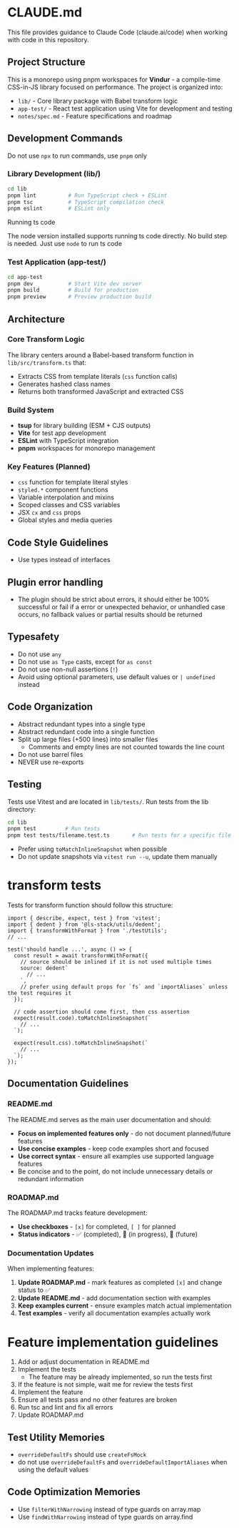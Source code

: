 # CLAUDE.md

This file provides guidance to Claude Code (claude.ai/code) when working with code in this repository.

## Project Structure

This is a monorepo using pnpm workspaces for **Vindur** - a compile-time CSS-in-JS library focused on performance. The project is organized into:

- `lib/` - Core library package with Babel transform logic
- `app-test/` - React test application using Vite for development and testing
- `notes/spec.md` - Feature specifications and roadmap

## Development Commands

Do not use `npx` to run commands, use `pnpm` only

### Library Development (lib/)

```bash
cd lib
pnpm lint          # Run TypeScript check + ESLint
pnpm tsc           # TypeScript compilation check
pnpm eslint        # ESLint only
```

Running ts code

The node version installed supports running ts code directly. No build step is needed. Just use `node` to run ts code

### Test Application (app-test/)

```bash
cd app-test
pnpm dev           # Start Vite dev server
pnpm build         # Build for production
pnpm preview       # Preview production build
```

## Architecture

### Core Transform Logic

The library centers around a Babel-based transform function in `lib/src/transform.ts` that:

- Extracts CSS from template literals (`css` function calls)
- Generates hashed class names
- Returns both transformed JavaScript and extracted CSS

### Build System

- **tsup** for library building (ESM + CJS outputs)
- **Vite** for test app development
- **ESLint** with TypeScript integration
- **pnpm** workspaces for monorepo management

### Key Features (Planned)

- `css` function for template literal styles
- `styled.*` component functions
- Variable interpolation and mixins
- Scoped classes and CSS variables
- JSX `cx` and `css` props
- Global styles and media queries

## Code Style Guidelines

- Use types instead of interfaces

## Plugin error handling

- The plugin should be strict about errors, it should either be 100% successful or fail if a error or unexpected behavior, or unhandled case occurs, no fallback values or partial results should be returned

## Typesafety

- Do not use `any`
- Do not use `as Type` casts, except for `as const`
- Do not use non-null assertions (`!`)
- Avoid using optional parameters, use default values or `| undefined` instead

## Code Organization

- Abstract redundant types into a single type
- Abstract redundant code into a single function
- Split up large files (+500 lines) into smaller files
  - Comments and empty lines are not counted towards the line count
- Do not use barrel files
- NEVER use re-exports

## Testing

Tests use Vitest and are located in `lib/tests/`. Run tests from the lib directory:

```bash
cd lib
pnpm test         # Run tests
pnpm test tests/filename.test.ts       # Run tests for a specific file
```

- Prefer using `toMatchInlineSnapshot` when possible
- Do not update snapshots via `vitest run --u`, update them manually

# transform tests

Tests for transform function should follow this structure:

```tsx
import { describe, expect, test } from 'vitest';
import { dedent } from '@ls-stack/utils/dedent';
import { transformWithFormat } from './testUtils';
// ...

test('should handle ...', async () => {
  const result = await transformWithFormat({
    // source should be inlined if it is not used multiple times
    source: dedent`
      // ...
    `,
    // prefer using default props for `fs` and `importAliases` unless the test requires it
  });

  // code assertion should come first, then css assertion
  expect(result.code).toMatchInlineSnapshot(`
    // ...
  `);

  expect(result.css).toMatchInlineSnapshot(`
    // ...
  `);
});
```

## Documentation Guidelines

### README.md

The README.md serves as the main user documentation and should:

- **Focus on implemented features only** - do not document planned/future features
- **Use concise examples** - keep code examples short and focused
- **Use correct syntax** - ensure all examples use supported language features
- Be concise and to the point, do not include unnecessary details or redundant information

### ROADMAP.md

The ROADMAP.md tracks feature development:

- **Use checkboxes** - `[x]` for completed, `[ ]` for planned
- **Status indicators** - ✅ (completed), 🚧 (in progress), 🔮 (future)

### Documentation Updates

When implementing features:

1. **Update ROADMAP.md** - mark features as completed `[x]` and change status to ✅
2. **Update README.md** - add documentation section with examples
3. **Keep examples current** - ensure examples match actual implementation
4. **Test examples** - verify all documentation examples actually work

# Feature implementation guidelines

1. Add or adjust documentation in README.md
2. Implement the tests
   - The feature may be already implemented, so run the tests first
3. If the feature is not simple, wait me for review the tests first
4. Implement the feature
5. Ensure all tests pass and no other features are broken
6. Run tsc and lint and fix all errors
7. Update ROADMAP.md

## Test Utility Memories

- `overrideDefaultFs` should use `createFsMock`
- do not use `overrideDefaultFs` and `overrideDefaultImportAliases` when using the default values

## Code Optimization Memories

- Use `filterWithNarrowing` instead of type guards on array.map
- Use `findWithNarrowing` instead of type guards on array.find
